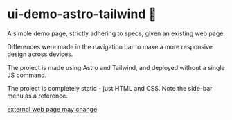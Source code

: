 # ui-demo-astro-tailwind 🚀

A simple demo page, strictly adhering to specs, given an existing web page.

Differences were made in the navigation bar to make a more responsive design across devices.

The project is made using Astro and Tailwind, and deployed without a single JS command.

The project is completely static - just HTML and CSS. Note the side-bar menu as a reference.

[external web page may change](https://www.civi.co.il/contact)
